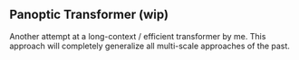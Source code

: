 ## Panoptic Transformer (wip)

Another attempt at a long-context / efficient transformer by me. This approach will completely generalize all multi-scale approaches of the past.
